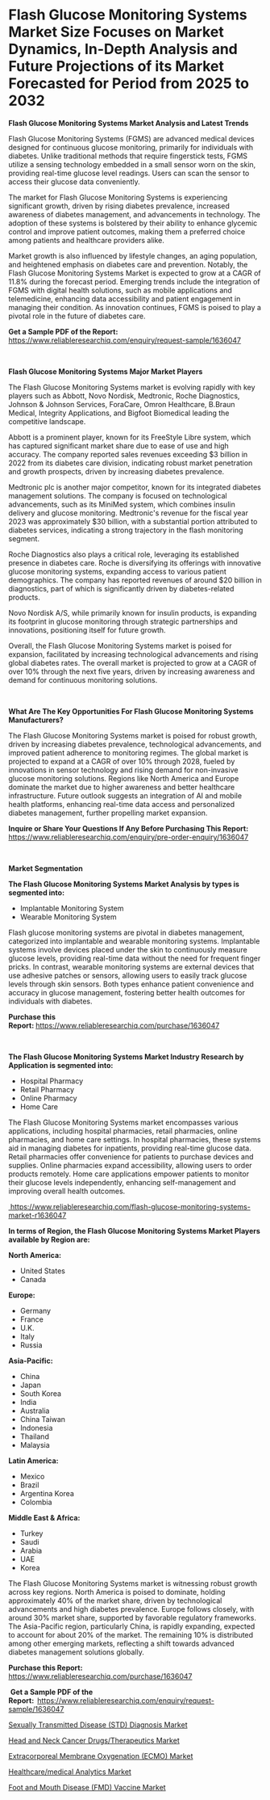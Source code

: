 <p><h1>Flash Glucose Monitoring Systems Market Size Focuses on Market Dynamics, In-Depth Analysis and Future Projections of its Market Forecasted for Period from 2025 to 2032</h1></p><p><strong>Flash Glucose Monitoring Systems Market Analysis and Latest Trends</strong></p>
<p><p>Flash Glucose Monitoring Systems (FGMS) are advanced medical devices designed for continuous glucose monitoring, primarily for individuals with diabetes. Unlike traditional methods that require fingerstick tests, FGMS utilize a sensing technology embedded in a small sensor worn on the skin, providing real-time glucose level readings. Users can scan the sensor to access their glucose data conveniently.</p><p>The market for Flash Glucose Monitoring Systems is experiencing significant growth, driven by rising diabetes prevalence, increased awareness of diabetes management, and advancements in technology. The adoption of these systems is bolstered by their ability to enhance glycemic control and improve patient outcomes, making them a preferred choice among patients and healthcare providers alike.</p><p>Market growth is also influenced by lifestyle changes, an aging population, and heightened emphasis on diabetes care and prevention. Notably, the Flash Glucose Monitoring Systems Market is expected to grow at a CAGR of 11.8% during the forecast period. Emerging trends include the integration of FGMS with digital health solutions, such as mobile applications and telemedicine, enhancing data accessibility and patient engagement in managing their condition. As innovation continues, FGMS is poised to play a pivotal role in the future of diabetes care.</p></p>
<p><strong>Get a Sample PDF of the Report:&nbsp;</strong> <a href="https://www.reliableresearchiq.com/enquiry/request-sample/1636047?utm_campaign=1137&utm_medium=2&utm_source=Github&utm_content=ia&utm_term=03032025&utm_id=flash-glucose-monitoring-systems">https://www.reliableresearchiq.com/enquiry/request-sample/1636047</a></p>
<p>&nbsp;</p>
<p><strong>Flash Glucose Monitoring Systems Major Market Players</strong></p>
<p><p>The Flash Glucose Monitoring Systems market is evolving rapidly with key players such as Abbott, Novo Nordisk, Medtronic, Roche Diagnostics, Johnson & Johnson Services, ForaCare, Omron Healthcare, B.Braun Medical, Integrity Applications, and Bigfoot Biomedical leading the competitive landscape.</p><p>Abbott is a prominent player, known for its FreeStyle Libre system, which has captured significant market share due to ease of use and high accuracy. The company reported sales revenues exceeding $3 billion in 2022 from its diabetes care division, indicating robust market penetration and growth prospects, driven by increasing diabetes prevalence.</p><p>Medtronic plc is another major competitor, known for its integrated diabetes management solutions. The company is focused on technological advancements, such as its MiniMed system, which combines insulin delivery and glucose monitoring. Medtronic's revenue for the fiscal year 2023 was approximately $30 billion, with a substantial portion attributed to diabetes services, indicating a strong trajectory in the flash monitoring segment.</p><p>Roche Diagnostics also plays a critical role, leveraging its established presence in diabetes care. Roche is diversifying its offerings with innovative glucose monitoring systems, expanding access to various patient demographics. The company has reported revenues of around $20 billion in diagnostics, part of which is significantly driven by diabetes-related products.</p><p>Novo Nordisk A/S, while primarily known for insulin products, is expanding its footprint in glucose monitoring through strategic partnerships and innovations, positioning itself for future growth.</p><p>Overall, the Flash Glucose Monitoring Systems market is poised for expansion, facilitated by increasing technological advancements and rising global diabetes rates. The overall market is projected to grow at a CAGR of over 10% through the next five years, driven by increasing awareness and demand for continuous monitoring solutions.</p></p>
<p>&nbsp;</p>
<p><strong>What Are The Key Opportunities For Flash Glucose Monitoring Systems Manufacturers?</strong></p>
<p><p>The Flash Glucose Monitoring Systems market is poised for robust growth, driven by increasing diabetes prevalence, technological advancements, and improved patient adherence to monitoring regimes. The global market is projected to expand at a CAGR of over 10% through 2028, fueled by innovations in sensor technology and rising demand for non-invasive glucose monitoring solutions. Regions like North America and Europe dominate the market due to higher awareness and better healthcare infrastructure. Future outlook suggests an integration of AI and mobile health platforms, enhancing real-time data access and personalized diabetes management, further propelling market expansion.</p></p>
<p><strong>Inquire or Share Your Questions If Any Before Purchasing This Report:</strong> <a href="https://www.reliableresearchiq.com/enquiry/pre-order-enquiry/1636047?utm_campaign=1137&utm_medium=2&utm_source=Github&utm_content=ia&utm_term=03032025&utm_id=flash-glucose-monitoring-systems">https://www.reliableresearchiq.com/enquiry/pre-order-enquiry/1636047</a></p>
<p>&nbsp;</p>
<p><strong>Market Segmentation</strong></p>
<p><strong>The Flash Glucose Monitoring Systems Market Analysis by types is segmented into:</strong></p>
<p><ul><li>Implantable Monitoring System</li><li>Wearable Monitoring System</li></ul></p>
<p><p>Flash glucose monitoring systems are pivotal in diabetes management, categorized into implantable and wearable monitoring systems. Implantable systems involve devices placed under the skin to continuously measure glucose levels, providing real-time data without the need for frequent finger pricks. In contrast, wearable monitoring systems are external devices that use adhesive patches or sensors, allowing users to easily track glucose levels through skin sensors. Both types enhance patient convenience and accuracy in glucose management, fostering better health outcomes for individuals with diabetes.</p></p>
<p><strong>Purchase this Report:&nbsp;</strong><a href="https://www.reliableresearchiq.com/purchase/1636047?utm_campaign=1137&utm_medium=2&utm_source=Github&utm_content=ia&utm_term=03032025&utm_id=flash-glucose-monitoring-systems">https://www.reliableresearchiq.com/purchase/1636047</a></p>
<p>&nbsp;</p>
<p><strong>The Flash Glucose Monitoring Systems Market Industry Research by Application is segmented into:</strong></p>
<p><ul><li>Hospital Pharmacy</li><li>Retail Pharmacy</li><li>Online Pharmacy</li><li>Home Care</li></ul></p>
<p><p>The Flash Glucose Monitoring Systems market encompasses various applications, including hospital pharmacies, retail pharmacies, online pharmacies, and home care settings. In hospital pharmacies, these systems aid in managing diabetes for inpatients, providing real-time glucose data. Retail pharmacies offer convenience for patients to purchase devices and supplies. Online pharmacies expand accessibility, allowing users to order products remotely. Home care applications empower patients to monitor their glucose levels independently, enhancing self-management and improving overall health outcomes.</p></p>
<p><a href="https://www.reliableresearchiq.com/flash-glucose-monitoring-systems-market-r1636047?utm_campaign=1137&utm_medium=2&utm_source=Github&utm_content=ia&utm_term=03032025&utm_id=flash-glucose-monitoring-systems">&nbsp;https://www.reliableresearchiq.com/flash-glucose-monitoring-systems-market-r1636047</a></p>
<p><strong>In terms of Region, the Flash Glucose Monitoring Systems Market Players available by Region are:</strong></p>
<p>
    <p> <strong> North America: </strong>
        <ul>
            <li>United States</li>
            <li>Canada</li>
        </ul>
        </p> 
    <p> <strong> Europe: </strong>
        <ul>
            <li>Germany</li>
            <li>France</li>
            <li>U.K.</li>
            <li>Italy</li>
            <li>Russia</li>
        </ul>
        </p> 
    <p> <strong> Asia-Pacific: </strong>
        <ul>
            <li>China</li>
            <li>Japan</li>
            <li>South Korea</li>
            <li>India</li>
            <li>Australia</li>
            <li>China Taiwan</li>
            <li>Indonesia</li>
            <li>Thailand</li>
            <li>Malaysia</li>
        </ul>
        </p> 
    <p> <strong> Latin America: </strong>
        <ul>
            <li>Mexico</li>
            <li>Brazil</li>
            <li>Argentina Korea</li>
            <li>Colombia</li>
        </ul>
        </p> 
    <p> <strong> Middle East & Africa: </strong>
        <ul>
            <li>Turkey</li>
            <li>Saudi</li>
            <li>Arabia</li>
            <li>UAE</li>
            <li>Korea</li>
        </ul>
    </p>
    </p>
<p><p>The Flash Glucose Monitoring Systems market is witnessing robust growth across key regions. North America is poised to dominate, holding approximately 40% of the market share, driven by technological advancements and high diabetes prevalence. Europe follows closely, with around 30% market share, supported by favorable regulatory frameworks. The Asia-Pacific region, particularly China, is rapidly expanding, expected to account for about 20% of the market. The remaining 10% is distributed among other emerging markets, reflecting a shift towards advanced diabetes management solutions globally.</p></p>
<p><strong>Purchase this Report: </strong><a href="https://www.reliableresearchiq.com/purchase/1636047?utm_campaign=1137&utm_medium=2&utm_source=Github&utm_content=ia&utm_term=03032025&utm_id=flash-glucose-monitoring-systems">https://www.reliableresearchiq.com/purchase/1636047</a></p>
<p>&nbsp;<strong>Get a Sample PDF of the Report:&nbsp;&nbsp;</strong><a href="https://www.reliableresearchiq.com/enquiry/request-sample/1636047?utm_campaign=1137&utm_medium=2&utm_source=Github&utm_content=ia&utm_term=03032025&utm_id=flash-glucose-monitoring-systems">https://www.reliableresearchiq.com/enquiry/request-sample/1636047</a></p>
<p><strong></strong></p>
<p><p><a href="https://github.com/bedelibekwe58/Market-Research-Report-List-1/blob/main/sexually-transmitted-disease-std-diagnosis-market.md?utm_campaign=1137&utm_medium=2&utm_source=Github&utm_content=ia&utm_term=03032025&utm_id=flash-glucose-monitoring-systems">Sexually Transmitted Disease (STD) Diagnosis Market</a></p><p><a href="https://github.com/dushornerfe/Market-Research-Report-List-1/blob/main/head-and-neck-cancer-drugstherapeutics-market.md?utm_campaign=1137&utm_medium=2&utm_source=Github&utm_content=ia&utm_term=03032025&utm_id=flash-glucose-monitoring-systems">Head and Neck Cancer Drugs/Therapeutics Market</a></p><p><a href="https://github.com/djarixneoza/Market-Research-Report-List-1/blob/main/extracorporeal-membrane-oxygenation-ecmo-market.md?utm_campaign=1137&utm_medium=2&utm_source=Github&utm_content=ia&utm_term=03032025&utm_id=flash-glucose-monitoring-systems">Extracorporeal Membrane Oxygenation (ECMO) Market</a></p><p><a href="https://github.com/huelarnzeba29/Market-Research-Report-List-1/blob/main/healthcaremedical-analytics-market.md?utm_campaign=1137&utm_medium=2&utm_source=Github&utm_content=ia&utm_term=03032025&utm_id=flash-glucose-monitoring-systems">Healthcare/medical Analytics Market</a></p><p><a href="https://github.com/akermigarib/Market-Research-Report-List-1/blob/main/foot-and-mouth-disease-fmd-vaccine-market.md?utm_campaign=1137&utm_medium=2&utm_source=Github&utm_content=ia&utm_term=03032025&utm_id=flash-glucose-monitoring-systems">Foot and Mouth Disease (FMD) Vaccine Market</a></p></p>